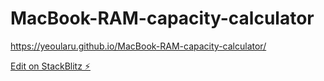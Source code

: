 # MacBook-RAM-capacity-calculator

https://yeoularu.github.io/MacBook-RAM-capacity-calculator/

[Edit on StackBlitz ⚡️](https://stackblitz.com/edit/vitejs-vite-urjvog)
